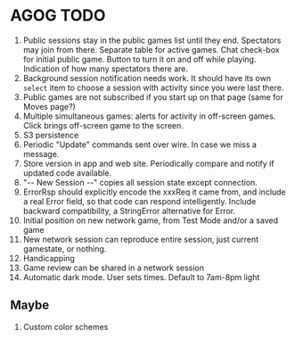 # AGOG TODO

1. Public sessions stay in the public games list until they end.
   Spectators may join from there.
   Separate table for active games.
   Chat check-box for initial public game. Button to turn it on and off
   while playing.
   Indication of how many spectators there are.
1. Background session notification needs work. It should have its own
   `select` item to choose a session with activity since you were
   last there.
1. Public games are not subscribed if you start up on that page
   (same for Moves page?)
1. Multiple simultaneous games: alerts for activity in off-screen games.
   Click brings off-screen game to the screen.
1. S3 persistence
1. Periodic "Update" commands sent over wire. In case we miss a message.
1. Store version in app and web site. Periodically compare and notify if
   updated code available.
1. "-- New Session --" copies all session state except connection.
1. ErrorRsp should explicitly encode the xxxReq it came from,
   and include a real Error field, so that code can respond intelligently.
   Include backward compatibility, a StringError alternative for Error.
1. Initial position on new network game, from Test Mode and/or a saved game
1. New network session can reproduce entire session, just current gamestate, or nothing.
1. Handicapping
1. Game review can be shared in a network session
1. Automatic dark mode. User sets times. Default to 7am-8pm light

## Maybe

1. Custom color schemes
